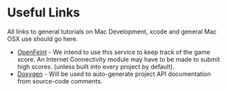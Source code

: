 # Useful Links #

All links to general tutorials on Mac Development, xcode and general Mac OSX use should go here.

  * [OpenFeint](http://www.openfeint.com/) - We intend to use this service to keep track of the game score.  An Internet Connectivity module may have to be made to submit high scores. (unless built into every project by default).
  * [Doxygen](http://www.stack.nl/~dimitri/doxygen/) - Will be used to auto-generate project API documentation from source-code comments.